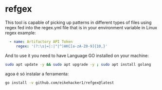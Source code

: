# refgex
This tool is capable of picking up patterns in different types of files using regex fed into the regex.yml file that is in your environment variable in Linux
regex example:
```yaml
  - name: Artifactory API Token
     regex: '(?:\s|=|:|"|^)AKC[a-zA-Z0-9]{10,}'
```
And to use it you need to have Language GO installed on your machine:
```bash
sudo apt update -y && sudo apt upgrade -y ; sudo apt install golang
```
agoa é só instalar a ferramenta:
```bash
go install -v github.com/eikehacker1/refgex@latest 
```
